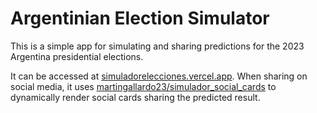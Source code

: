# Argentinian Election Simulator

This is a simple app for simulating and sharing predictions for the 2023 Argentina presidential elections.

It can be accessed at [simuladorelecciones.vercel.app](https://simuladorelecciones.vercel.app/).
When sharing on social media, it uses [martingallardo23/simulador_social_cards](https://github.com/martingallardo23/simulador_social_cards) to dynamically render social cards sharing the predicted result.
